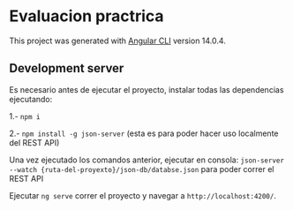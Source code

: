 # Evaluacion practrica

This project was generated with [Angular CLI](https://github.com/angular/angular-cli) version 14.0.4.

## Development server

Es necesario antes de ejecutar el proyecto, instalar todas las dependencias ejecutando:

1.- `npm i`


2.- `npm install -g json-server` (esta es para poder hacer uso localmente del REST API)


Una vez ejecutado los comandos anterior, ejecutar en consola:  `json-server --watch {ruta-del-proyexto}/json-db/databse.json` para poder correr el REST API

Ejecutar `ng serve` correr el proyecto y navegar a `http://localhost:4200/`.


